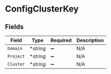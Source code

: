 # ConfigClusterKey


## Fields

| Field              | Type               | Required           | Description        |
| ------------------ | ------------------ | ------------------ | ------------------ |
| `Domain`           | **string*          | :heavy_minus_sign: | N/A                |
| `Project`          | **string*          | :heavy_minus_sign: | N/A                |
| `Cluster`          | **string*          | :heavy_minus_sign: | N/A                |